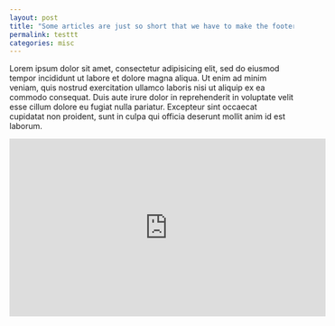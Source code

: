 ```yaml
---
layout: post
title: "Some articles are just so short that we have to make the footer stick"
permalink: testtt
categories: misc
---
```


Lorem ipsum dolor sit amet, consectetur adipisicing elit, sed do eiusmod tempor incididunt ut labore et dolore magna aliqua. Ut enim ad minim veniam, quis nostrud exercitation ullamco laboris nisi ut aliquip ex ea commodo consequat. Duis aute irure dolor in reprehenderit in voluptate velit esse cillum dolore eu fugiat nulla pariatur. Excepteur sint occaecat cupidatat non proident, sunt in culpa qui officia deserunt mollit anim id est laborum.

<div class="video-container">
    <iframe src="https://raw.githubusercontent.com/yasserius/test-dummy/gh-pages/iframes/dhaka.html" height="315" width="560" allowfullscreen="" frameborder="0">
    </iframe>
</div>
